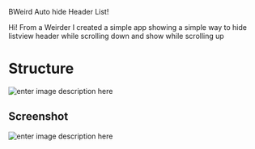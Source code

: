 BWeird Auto hide Header List!

Hi! From a Weirder
I created a simple app showing a simple way to hide listview header while scrolling down and show while scrolling up



# Structure


![enter image description here](https://firebasestorage.googleapis.com/v0/b/firebase-lindana.appspot.com/o/assets%2FScreen%20Shot%202021-10-08%20at%2012.42.35%20AM.png?alt=media&token=fcf2c319-6cd3-4924-b8e1-2be6bc4f4eb4)


## Screenshot

![enter image description here](https://firebasestorage.googleapis.com/v0/b/firebase-lindana.appspot.com/o/assets%2FVID_20211008_000802.gif?alt=media&token=f03b95d8-e382-4c5a-8835-d9582bea4f75)
